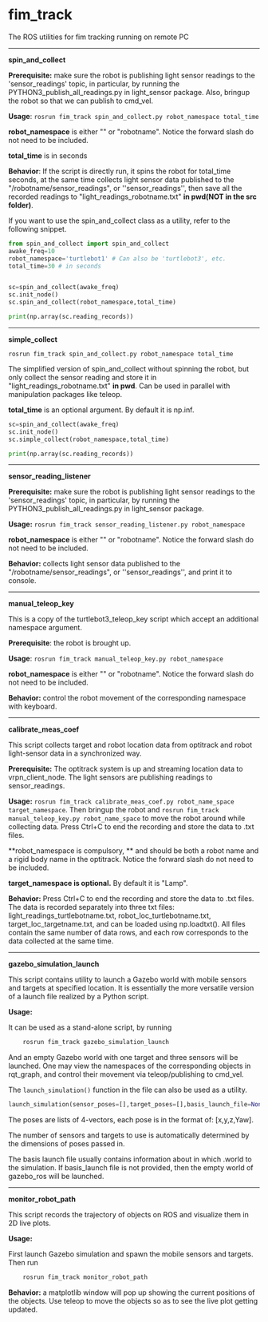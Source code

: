 # fim_track
The ROS utilities for fim tracking running on remote PC

---

__spin_and_collect__

**Prerequisite:** make sure the robot is publishing light sensor readings to the 'sensor_readings' topic,  in particular, by running the PYTHON3_publish_all_readings.py in light_sensor package. Also, bringup the robot so that we can publish to cmd_vel.

**Usage**: ``rosrun fim_track spin_and_collect.py robot_namespace total_time``

**robot_namespace** is either "" or "robotname". Notice the forward slash do not need to be included. 

**total_time** is in seconds

**Behavior**: If the script is directly run, it spins the robot for total_time seconds, at the same time collects light sensor data published to the "/robotname/sensor_readings", or ''sensor_readings'', then save all the recorded readings to "light_readings_robotname.txt" **in pwd(NOT in the src folder)**.

If you want to use the spin_and_collect class as a utility, refer to the following snippet.

```python
from spin_and_collect import spin_and_collect
awake_freq=10
robot_namespace='turtlebot1' # Can also be 'turtlebot3', etc.
total_time=30 # in seconds


sc=spin_and_collect(awake_freq)
sc.init_node()	
sc.spin_and_collect(robot_namespace,total_time)

print(np.array(sc.reading_records))
```

---

__simple_collect__

``rosrun fim_track spin_and_collect.py robot_namespace total_time``

The simplified version of spin_and_collect without spinning the robot, but only collect the sensor reading and store it in "light_readings_robotname.txt" **in pwd**. Can be used in parallel with manipulation packages like teleop.

**total_time** is an optional argument. By default it is np.inf.

```python
sc=spin_and_collect(awake_freq)
sc.init_node()	
sc.simple_collect(robot_namespace,total_time)

print(np.array(sc.reading_records))
```



---

__sensor_reading_listener__

**Prerequisite:** make sure the robot is publishing light sensor readings to the 'sensor_readings' topic,  in particular, by running the PYTHON3_publish_all_readings.py in light_sensor package. 

**Usage:** ``rosrun fim_track sensor_reading_listener.py robot_namespace``

**robot_namespace** is either "" or "robotname". Notice the forward slash do not need to be included. 

**Behavior:** collects light sensor data published to the "/robotname/sensor_readings", or ''sensor_readings'', and print it to console.

___

__manual_teleop_key__

This is a copy of the turtlebot3_teleop_key script which accept an additional namespace argument.

**Prerequisite**: the robot is brought up.

**Usage**: ``rosrun fim_track manual_teleop_key.py robot_namespace``

**robot_namespace** is either "" or "robotname". Notice the forward slash do not need to be included. 

**Behavior:** control the robot movement of the corresponding namespace with keyboard.

---

__calibrate_meas_coef__

This script collects target and robot location data from optitrack and robot light-sensor data in a synchronized way.

**Prerequisite:** The optitrack system is up and streaming location data to vrpn_client_node. The light sensors are publishing readings to sensor_readings.

**Usage:** ``rosrun fim_track calibrate_meas_coef.py robot_name_space target_namespace``. Then bringup the robot and ``rosrun fim_track manual_teleop_key.py robot_name_space`` to move the robot around while collecting data. Press Ctrl+C to end the recording and store the data to .txt files.

**robot_namespace is compulsory, ** and should be both a robot name and a rigid body name in the optitrack. Notice the forward slash do not need to be included. 

**target_namespace is optional.** By default it is "Lamp".

**Behavior:**  Press Ctrl+C to end the recording and store the data to .txt files. The data is recorded separately into three txt files: light_readings_turtlebotname.txt, robot_loc_turtlebotname.txt, target_loc_targetname.txt, and can be loaded using np.loadtxt(). All files contain the same number of data rows, and each row corresponds to the data collected at the same time.

---

__gazebo_simulation_launch__

This script contains utility to launch a Gazebo world with mobile sensors and targets at specified location. It is essentially the more versatile version of a launch file realized by a Python script. 

**Usage:**

It can be used as a stand-alone script, by running

```python
	rosrun fim_track gazebo_simulation_launch
```

And an empty Gazebo world with one target and three sensors will be launched. One may view the namespaces of the corresponding objects in rqt_graph, and control their movement via teleop/publishing to cmd_vel.

The ``launch_simulation()`` function in the file can also be used as a utility. 

```python
launch_simulation(sensor_poses=[],target_poses=[],basis_launch_file=None)	
```


The poses are lists of 4-vectors, each pose is in the format of: [x,y,z,Yaw]. 

The number of sensors and targets to use is automatically determined by the dimensions of poses passed in.

The basis launch file usually contains information about in which .world to the simulation. If basis_launch file is not provided, then the empty world of gazebo_ros will be launched.

---
__monitor_robot_path__

This script records the trajectory of objects on ROS and visualize them in 2D live plots.

**Usage:**

First launch Gazebo simulation and spawn the mobile sensors and targets. Then run

```python
	rosrun fim_track monitor_robot_path
```

**Behavior:** a matplotlib window will pop up showing the current positions of the objects. Use teleop to move the objects so as to see the live plot getting updated.
